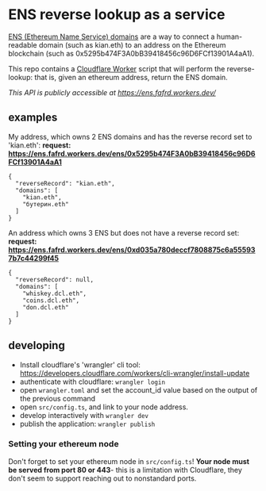 # ENS reverse lookup as a service

[ENS (Ethereum Name Service) domains](https://docs.ens.domains/) are a way to connect a human-readable domain (such as kian.eth) to an address on the Ethereum blockchain (such as 0x5295b474F3A0bB39418456c96D6FCf13901A4aA1).

This repo contains a [Cloudflare Worker](https://developers.cloudflare.com/workers/) script that will perform the reverse-lookup: that is, given an ethereum address, return the ENS domain.

*This API is publicly accessible at https://ens.fafrd.workers.dev/*

## examples

My address, which owns 2 ENS domains and has the reverse record set to 'kian.eth':
**request: https://ens.fafrd.workers.dev/ens/0x5295b474F3A0bB39418456c96D6FCf13901A4aA1**
```
{
  "reverseRecord": "kian.eth",
  "domains": [
    "kian.eth",
    "бутерин.eth"
  ]
}
```

An address which owns 3 ENS but does not have a reverse record set:
**request: https://ens.fafrd.workers.dev/ens/0xd035a780deccf7808875c6a555937b7c44299f45**
```
{
  "reverseRecord": null,
  "domains": [
    "whiskey.dcl.eth",
    "coins.dcl.eth",
    "don.dcl.eth"
  ]
}
```

## developing

- Install cloudflare's 'wrangler' cli tool: https://developers.cloudflare.com/workers/cli-wrangler/install-update
- authenticate with cloudflare: `wrangler login`
- open `wrangler.toml` and set the account_id value based on the output of the previous command
- open `src/config.ts`, and link to your node address.
- develop interactively with `wrangler dev`
- publish the application: `wrangler publish`

### Setting your ethereum node

Don't forget to set your ethereum node in `src/config.ts`! **Your node must be served from port 80 or 443**- this is a limitation with Cloudflare, they don't seem to support reaching out to nonstandard ports.
